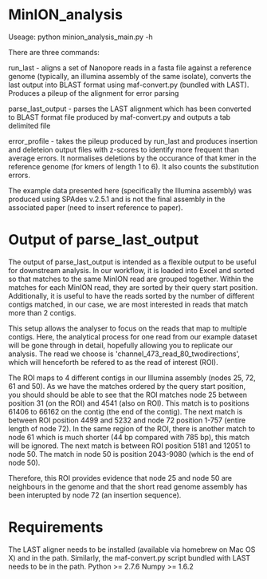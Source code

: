MinION_analysis
===============

Useage: python minion_analysis_main.py -h

There are three commands:
  
  run_last - aligns a set of Nanopore reads in a fasta file against a reference genome (typically, an illumina assembly of the same isolate), converts the last output into BLAST format using maf-convert.py (bundled with LAST). Produces a pileup of the alignment for error parsing
  
  parse_last_output - parses the LAST alignment which has been converted to BLAST format file produced by maf-convert.py and outputs a tab delimited file
  
  error_profile - takes the pileup produced by run_last and produces insertion and deleteion output files with z-scores to identify more frequent than average errors. It normalises deletions by the occurance of that kmer in the reference genome (for kmers of length 1 to 6). It also counts the substitution errors.
  
The example data presented here (specifically the Illumina assembly) was produced using SPAdes v.2.5.1 and is not the final assembly in the associated paper (need to insert reference to paper).
  

Output of parse_last_output
==============================
The output of parse_last_output is intended as a flexible output to be useful for downstream analysis. In our workflow, it is loaded into Excel and sorted so that matches to the same MinION read are grouped together. Within the matches for each MinION read, they are sorted by their query start position. Additionally, it is useful to have the reads sorted by the number of different contigs matched, in our case, we are most interested in reads that match more than 2 contigs.

This setup allows the analyser to focus on the reads that map to multiple contigs. Here, the analytical process for one read from our example dataset will be gone through in detail, hopefully allowing you to replicate our analysis. The read we choose is 'channel\_473\_read\_80\_twodirections', which will henceforth be refered to as the read of interest (ROI).

The ROI maps to 4 different contigs in our Illumina assembly (nodes 25, 72, 61 and 50). As we have the matches ordered by the query start position, you should should be able to see that the ROI matches node 25 between position 31 (on the ROI) and 4541 (also on ROI). This match is to positions 61406 to 66162 on the contig (the end of the contig). The next match is between ROI position 4499 and 5232 and node 72 position 1-757 (entire length of node 72). In the same region of the ROI, there is another match to node 61 which is much shorter (44 bp compared with 785 bp), this match will be ignored. The next match is between ROI position 5181 and 12051 to node 50. The match in node 50 is position 2043-9080 (which is the end of node 50). 

Therefore, this ROI provides evidence that node 25 and node 50 are neighbours in the genome and that the short read genome assembly has been interupted by node 72 (an insertion sequence).


Requirements
===================

The LAST aligner needs to be installed (available via homebrew on Mac OS X) and in the path. Similarly, the maf-convert.py script bundled with LAST needs to be in the path.
Python >= 2.7.6
Numpy >= 1.6.2

